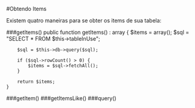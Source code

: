 #Obtendo Items

Existem quatro maneiras para se obter os items de sua tabela:

###getItems()
    public function getItems() : array
    {
        $items = array();
        $sql = "SELECT * FROM $this->tableInUse";

        $sql = $this->db->query($sql);

        if ($sql->rowCount() > 0) {
            $items = $sql->fetchAll();
        }

        return $items;
    }


###getItem()
###getItemsLike()
###query()